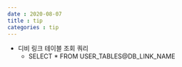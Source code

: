 ```yaml
---
date : 2020-08-07
title : tip
categories : tip
---
```

+ 디비 링크 테이블 조회 쿼리
	+ SELECT * FROM USER_TABLES@DB_LINK_NAME
